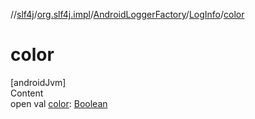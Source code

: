 //[slf4j](../../../index.md)/[org.slf4j.impl](../../index.md)/[AndroidLoggerFactory](../index.md)/[LogInfo](index.md)/[color](color.md)



# color  
[androidJvm]  
Content  
open val [color](color.md): [Boolean](https://kotlinlang.org/api/latest/jvm/stdlib/kotlin/-boolean/index.html)  



